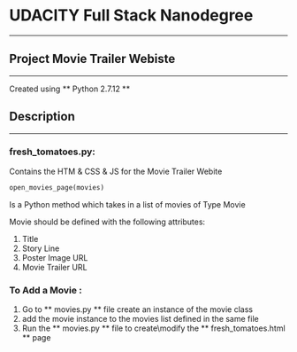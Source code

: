 # UDACITY Full Stack Nanodegree
---------------------------------

## Project Movie Trailer Webiste
---------------------------------


Created using ** Python 2.7.12 **

## Description
-------------------------------

### fresh_tomatoes.py:
Contains the HTM & CSS & JS for the Movie Trailer Webite

```python
open_movies_page(movies)
```

Is a Python method which takes in a list of movies of Type Movie

Movie should be defined with the following attributes:

1. Title
2. Story Line
3. Poster Image URL
4. Movie Trailer URL


### To Add a Movie :

1. Go to ** movies.py ** file create an instance of the movie class
2. add the movie instance to the movies list defined in the same file
3. Run the ** movies.py ** file to create\modify the ** fresh_tomatoes.html ** page